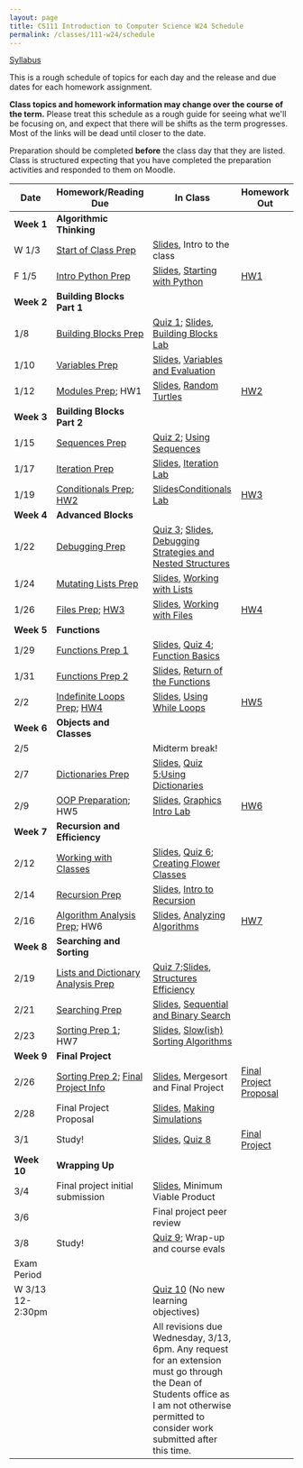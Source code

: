 ```yaml
---
layout: page
title: CS111 Introduction to Computer Science W24 Schedule
permalink: /classes/111-w24/schedule
---
```


[Syllabus](syllabus)

This is a rough schedule of topics for each day and the release and due dates for each homework assignment.  

**Class topics and homework information may change over the course of the term.** Please treat this schedule as a rough guide for seeing what we'll be focusing on, and expect that there will be shifts as the term progresses. Most of the links will be dead until closer to the date.

Preparation should be completed **before** the class day that they are listed. Class is structured expecting that you have completed the preparation activities and responded to them on Moodle.

| Date	| Homework/Reading Due	| In Class |	Homework Out |
| ------- | --------------- | ------------- | -------------- |
| **Week 1** | **Algorithmic Thinking** |  | |
| W 1/3 | [Start of Class Prep](intro-prep) | [Slides](https://docs.google.com/presentation/d/1qv7pLo0NQhIm5L8mH_FEHtS66DaE_SgzJxmLP5KqBYk/edit?usp=sharing), Intro to the class |  |
| F 1/5 | [Intro Python Prep](python-prep) | [Slides](https://docs.google.com/presentation/d/1KT39m3rPrhkUVLDkUuaAA5vTVDqqjv3ct3ve37M3Dd4/edit?usp=sharing), [Starting with Python](getting-started)  | [HW1](hw1)	 |
| **Week 2** | **Building Blocks Part 1** |  | |
| 1/8 | [Building Blocks Prep](build-blocks-prep) | [Quiz 1](quiz1); [Slides](https://docs.google.com/presentation/d/1o5-w73r9cBxqXQ3zWEbaTNCbkr596Ednzp_dxhgl918/edit?usp=sharing),  [Building Blocks Lab](building-blocks) | | 
| 1/10 | [Variables Prep](variables-prep)	| [Slides](https://docs.google.com/presentation/d/1daGwKhqrUNkO1PzdBffKVienZdFgVBUxsxSBqnsS6vk/edit?usp=sharing), [Variables and Evaluation](variables) |	 |
| 1/12 | [Modules Prep](turtle-prep); HW1 |  [Slides](https://docs.google.com/presentation/d/1o5gH_ggOdBno0lhxaocqsv4fl0SdUkbnoRJrHDEUg0U/edit?usp=sharing), [Random Turtles](random-turtle)	| [HW2](hw2) |
| **Week 3** | **Building Blocks Part 2** |  | |
| 1/15 | [Sequences Prep](sequences-prep) | [Quiz 2](quiz2); [Using Sequences](sequences)	| |
| 1/17 | [Iteration Prep](iteration-prep)	| [Slides](https://docs.google.com/presentation/d/11YVNuLJ6fYLYNjHulYn3k6pb2jUY1BmjEmTdfNi8v1U/edit?usp=sharing), [Iteration Lab](iteration-lab)	| |
| 1/19 | [Conditionals Prep](conditionals-prep); [HW2](hw2)| [Slides](https://docs.google.com/presentation/d/19wbtHKn2uzw3wdrANb8NU640_NcjepvImIYyXMlryNI/edit?usp=sharing)[Conditionals Lab](conditionals-lab)	 | [HW3](hw3) |
| **Week 4** | **Advanced Blocks** | | |
| 1/22 | [Debugging Prep](debugging-nested-prep)  |	[Quiz 3](quiz3); [Slides](https://docs.google.com/presentation/d/1_9fpvGqHKv5Lr_SYt1bv0jaw-Il-37qgByXNVXCep0I/edit?usp=sharing),  [Debugging Strategies and Nested Structures](lab-nested) |  |
| 1/24 | [Mutating Lists Prep](mutating-lists-prep) | [Slides](https://docs.google.com/presentation/d/1n7Y3bq-MXl8AMeh9GLjye1bCH1noPIs7DYyIfq_pFh0/edit?usp=sharing), [Working with Lists](lab-mutating-lists)	| |
| 1/26 | [Files Prep](files-prep); [HW3](hw3)	| [Slides](https://docs.google.com/presentation/d/1oojobOXIRdslZMbHQO-LNHQBNYwXNtyM3NVB6JjrRa8/edit?usp=sharing), [Working with Files](files)	| [HW4](hw4) |
| **Week 5** | **Functions** |  | |
| 1/29 | [Functions Prep 1](functions1-prep) |[Slides](https://docs.google.com/presentation/d/1WLpCjihckZckoyjAuYnBON3kdH2RsajoUBLl9OUmDqg/edit?usp=sharing), [Quiz 4](quiz4); [Function Basics](functions1)	 | |
| 1/31 | [Functions Prep 2](functions2-prep) | [Slides](https://docs.google.com/presentation/d/1OSOZBWSkIPSUrW7AEMbjj4QHJUT_z5jAtn6FZVZGkas/edit?usp=sharing), [Return of the Functions](lab-functions2) | |
| 2/2 |	[Indefinite Loops Prep](while-prep);  [HW4](hw4)	|  [Slides](https://docs.google.com/presentation/d/1aUDIXMWCxTWODX5tU1i_BiCVm6h-vB_HX5pHmcPrQNs/edit?usp=sharing), [Using While Loops](while-loops)	| [HW5](hw5) |
| **Week 6** | **Objects and Classes** |  | |
| 2/5 |  |	Midterm break!	| |
| 2/7	| [Dictionaries Prep](dictionaries-prep) |	[Slides](https://docs.google.com/presentation/d/1EHJp8ZYCMN4lO6i3KCgzqsvTVc1Lwb4FIw5IyCVqPSw/edit?usp=sharing), [Quiz 5](quiz5);[Using Dictionaries](dictionaries)	| |
| 2/9 | [OOP Preparation](oop1-prep); HW5  |  [Slides](https://docs.google.com/presentation/d/1JojAaRSvZuYvHtU87r9uzJHMyw7R39S9TaM0Oia1EjE/edit?usp=sharing), [Graphics Intro Lab](graphics-intro)	| [HW6](hw6) |
| **Week 7**| **Recursion and Efficiency**|  | |
| 2/12 | [Working with Classes](oop2-prep)	| [Slides](https://docs.google.com/presentation/d/11OQBJgP87KB8DlI_6muA7iOWa4ofKACLB9IfKt1r8jk/edit?usp=sharing), [Quiz 6](quiz6); [Creating Flower Classes](creating-classes)	|  |
| 2/14 |  [Recursion Prep](recursion-prep) | [Slides](https://docs.google.com/presentation/d/1xgSWswkOmugVe2PpaOomCTqwwtFcKm60PiqERcoH5P8/edit?usp=sharing), [Intro to Recursion](recursion-lab)	| |
| 2/16 | [Algorithm Analysis Prep](analysis-prep); HW6 |	[Slides](https://docs.google.com/presentation/d/1fUe05dU2OCnOm8BVHDu5iceCtafuGz_busXM_XEEB94/edit?usp=sharing), [Analyzing Algorithms](efficiency)		 | [HW7](hw7) |
| **Week 8** | **Searching and Sorting** |   | |
| 2/19 | [Lists and Dictionary Analysis Prep](list-efficiency-prep)	 | [Quiz 7](quiz7);[Slides](https://docs.google.com/presentation/d/1iHMSADIpC9ffAdkq0_QTSAwRzpkIs-lyX6PV4ESVxpU/edit?usp=sharing),  [Structures Efficiency](lab-efficiency2)	|  |
| 2/21 | [Searching Prep](searching-prep) |	[Slides](https://docs.google.com/presentation/d/1m3HW4i3wwJfFuAvZeLrayBZvTgZorQ_T0EVqhVeHImM/edit?usp=sharing), [Sequential and Binary Search](binary-search)	| |
| 2/23 | 	[Sorting Prep 1](sorting-basic-prep); HW7	 | [Slides](https://docs.google.com/presentation/d/1vY_VaOm0FV4vpoSldihuRVEElhH9dZHqKBzhKAZGTC0/edit?usp=sharing), [Slow(ish) Sorting Algorithms](slow-sorting) | |	
| **Week 9** | **Final Project**|  | |
| 2/26 | [Sorting Prep 2](mergesort-prep); [Final Project Info](final-project)	| [Slides](https://docs.google.com/presentation/d/1J4v8LiKEibrz2w1DltJjJjIkCNTD7Ohdifw6CpzhlmU/edit?usp=sharing), Mergesort and Final Project  | [Final Project Proposal](final-project#project-proposal)	 |
| 2/28 | Final Project Proposal |	[Slides](https://docs.google.com/presentation/d/1_EH94OXMgK3de4Mvp8ry7JdpXImsHh6axZONi2TJ1o0/edit?usp=sharing), [Making Simulations](lab-simulations) | |	
| 3/1 | Study! | [Slides](https://docs.google.com/presentation/d/1ma4ZsG9XcKGgHAFjNQVktjApZftGXXnkDDB2y62MWLQ/edit?usp=sharing), [Quiz 8](quiz8) | [Final Project](final-project) |
| **Week 10** | **Wrapping Up** |  | |
| 3/4 | Final project initial submission  | [Slides](https://docs.google.com/presentation/d/1apqIPHFXtCOY1w2OdVlMlCycs08mGx1VgJWEeMwjLEM/edit?usp=sharing), Minimum Viable Product|	 |
| 3/6	|   | Final project peer review |  |
| 3/8 | Study! | [Quiz 9](quiz9); Wrap-up and course evals | |
| Exam Period | | | |
| W 3/13 12-2:30pm | | [Quiz 10](quiz10) (No new learning objectives) | | 
| |  | All revisions due Wednesday, 3/13, 6pm. Any request for an extension must go through the Dean of Students office as I am not otherwise permitted to consider work submitted after this time.  | |